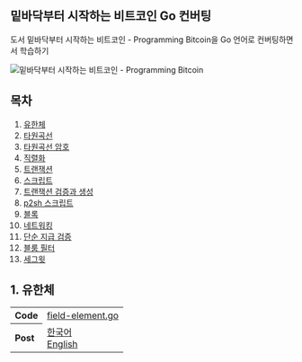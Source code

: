 ## 밑바닥부터 시작하는 비트코인 Go 컨버팅

도서 밑바닥부터 시작하는 비트코인 - Programming Bitcoin을 Go 언어로 컨버팅하면서 학습하기

![밑바닥부터 시작하는 비트코인 - Programming Bitcoin](https://image.aladin.co.kr/product/21431/49/cover500/k422636996_1.jpg)

## 목차

1. [유한체](#1-유한체)
2. [타원곡선](#2-타원곡선)
3. [타원곡선 암호](#3-타원곡선-암호)
4. [직렬화](#4-직렬화)
5. [트랜잭션](#5-트랜잭션)
6. [스크립트](#6-스크립트)
7. [트랜잭션 검증과 생성](#7-트랜잭션-검증과-생성)
8. [p2sh 스크립트](#8-p2sh-스크립트)
9. [블록](#9-블록)
10. [네트워킹](#10-네트워킹)
11. [단순 지급 검증](#11-단순-지급-검증)
12. [블룸 필터](#12-블룸-필터)
13. [세그윗](#13-세그윗)

## 1. 유한체

<table>
  <tbody>
    <tr>
      <th align="left">Code</th>
      <td><a href="https://github.com/JayChae/programming-bitcoin-go/blob/main/chapter1-finite-field/field-element.go">field-element.go</a></td>
    </tr>
    <tr>
      <th align="left">Post</th>
      <td><a href="https://jaychae.github.io/programming-bitcoin-go/chapter1-finite-field/index.html">한국어</a>
      <br/>
      <a href="https://jaychae.github.io/programming-bitcoin-go/chapter1-finite-field/en.html">English</a>
      </td>
    </tr>
  </tbody>
  </table>
